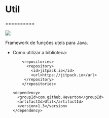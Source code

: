 # Util
==========

[![](https://jitpack.io/v/Heverton/Util.svg)](https://jitpack.io/#Heverton/Util)

Framework de funções uteis para Java.

+ Como utilizar a biblioteca:

          <repositories>
            <repository>
              <id>jitpack.io</id>
              <url>https://jitpack.io</url>
           </repository>
          </repositories>

	  <dependency>
	    <groupId>com.github.Heverton</groupId>
	    <artifactId>Util</artifactId>
	    <version>1.3</version>
	  </dependency>
